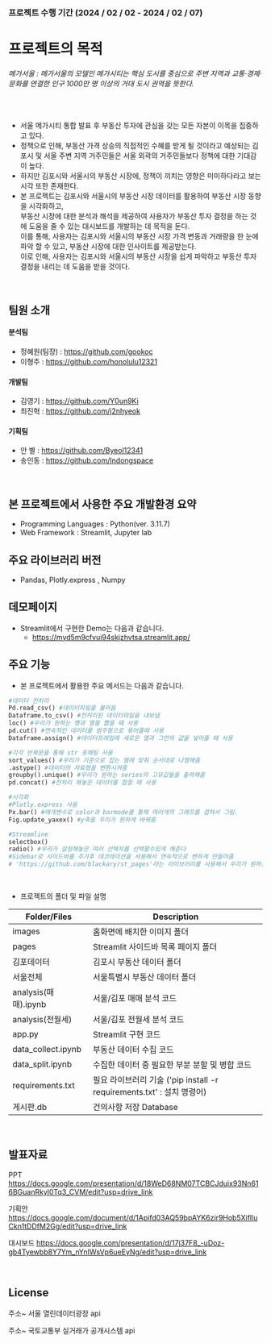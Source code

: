 ### 프로젝트 수행 기간 (2024 / 02 / 02 - 2024 / 02 / 07)
# 프로젝트의 목적
###### 메가서울 : 메가서울의 모델인 메가시티는 핵심 도시를 중심으로 주변 지역과 교통·경제·문화를 연결한 인구 1000만 명 이상의 거대 도시 권역을 뜻한다.
<br>

- 서울 메가시티 통합 발표 후 부동산 투자에 관심을 갖는 모든 자본이 이목을 집중하고 있다.
- 정책으로 인해, 부동산 가격 상승의 직접적인 수혜를 받게 될 것이라고 예상되는 김포시 및 서울 주변 지역 거주민들은 서울 외곽의 거주민들보다 정책에 대한 기대감이 높다.
- 하지만 김포시와 서울시의 부동산 시장에, 정책이 끼치는 영향은 미미하다라고 보는 시각 또한 존재한다.  
- 본 프로젝트는 김포시와 서울시의 부동산 시장 데이터를 활용하여 부동산 시장 동향을 시각화하고, 
<br>부동산 시장에 대한 분석과 해석을 제공하여 사용자가 부동산 투자 결정을 하는 것에 도움을 줄 수 있는 대시보드를 개발하는 데 목적을 둔다. 
<br>이를 통해, 사용자는 김포시와 서울시의 부동산 시장 가격 변동과 거래량을 한 눈에 파악 할 수 있고, 부동산 시장에 대한 인사이트를 제공받는다. 
<br>이로 인해, 사용자는 김포시와 서울시의 부동산 시장을 쉽게 파악하고 부동산 투자 결정을 내리는 데 도움을 받을 것이다.

<br>

## 팀원 소개
#### 분석팀
  - 정혜원(팀장) : https://github.com/gookoc
  - 이형주 : https://github.com/honolulu12321
#### 개발팀
  - 김영기 : https://github.com/Y0un9Ki
  - 최진혁 : https://github.com/j2nhyeok
#### 기획팀
  - 안 별 : https://github.com/Byeol12341
  - 송인동 : https://github.com/Indongspace

<br>

## 본 프로젝트에서 사용한 주요 개발환경 요약 
  + Programming Languages : Python(ver. 3.11.7)
  + Web Framework : Streamlit, Jupyter lab

## 주요 라이브러리 버전
  + Pandas, Plotly.express , Numpy

## 데모페이지
- Streamlit에서 구현한 Demo는 다음과 같습니다.
  + https://myd5m9cfvui94skjzhvtsa.streamlit.app/

 ## 주요 기능
 - 본 프로젝트에서 활용한 주요 메서드는 다음과 같습니다.

```python
#데이터 전처리
Pd.read_csv() #데이터파일을 불러옴
Dataframe.to_csv() #전처리된 데이터파일을 내보냄
loc() #우리가 원하는 행과 열을 뽑을 때 사용
pd.cut() #연속적인 데이터를 범주형으로 묶어줄때 사용
Dataframe.assign() #데이터프레임에 새로운 열과 그안의 값을 넣어줄 때 사용

#각각 반복문을 통해 str 포메팅 사용
sort_values() #우리가 기준으로 잡는 열에 맞춰 순서대로 나열해줌
.astype() #데이터의 자료형을 변환시켜줌
groupby().unique() #우리가 원하는 series의 고유값들을 출력해줌
pd.concat() #전처리 해놓은 데이터를 합칠 때 사용

#시각화
#Plotly.express 사용
Px.bar() #매개변수로 color과 barmode를 통해 여러개의 그래프를 겹쳐서 그림.
Fig.update_yaxex() #y축을 우리가 원하게 바꿔줌

#Streamline
selectbox()
radio() #우리가 설정해놓은 여러 선택지를 선택할수있게 해준다
#Sidebar로 사이드바를 추가후 데코레이션을 사용해서 연속적으로 변하게 만들어줌
# 'https://github.com/blackary/st_pages'라는 라이브러리를 사용해서 우리가 원하는 선택지를 선택할시 main화면에 화면을 띄워줌 여기에 다양한 코트를 보는 예시가 존재
```
<br>

* 프로젝트의 폴더 및 파일 설명

| Folder/Files | Description |
|---|---|
|images|홈화면에 배치한 이미지 폴더|
|pages|Streamlit 사이드바 목록 페이지 폴더|
|김포데이터|김포시 부동산 데이터 폴더|
|서울전체|서울특별시 부동산 데이터 폴더|
|analysis(매매).ipynb|서울/김포 매매 분석 코드|
|analysis(전월세)|서울/김포 전월세 분석 코드|
|app.py|Streamlit 구현 코드|
|data_collect.ipynb|부동산 데이터 수집 코드|
|data_split.ipynb|수집한 데이터 중 필요한 부분 분할 및 병합 코드|
|requirements.txt|필요 라이브러리 기술 ('pip install -r requirements.txt' : 설치 명령어)|
|게시판.db|건의사항 저장 Database|

<br>

## 발표자료 
PPT
https://docs.google.com/presentation/d/18WeD68NM07TCBCJduix93Nn616BGuanRkyl0Tq3_CVM/edit?usp=drive_link

기획안
https://docs.google.com/document/d/1Apifd03AQ59bpAYK6zir9Hob5XiflluCkn1tDDfM2Gg/edit?usp=drive_link

대시보드
https://docs.google.com/presentation/d/17j37F8_-uDoz-gb4Tyewbb8Y7Ym_nYnIWsVp6ueEyNg/edit?usp=drive_link

<br>

## License
주소~ 서울 열린데이터광장 api

주소~ 국토교통부 실거래가 공개시스템 api
